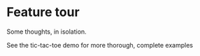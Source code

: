 # Feature tour

Some thoughts, in isolation.

See the tic-tac-toe demo for more thorough, complete examples